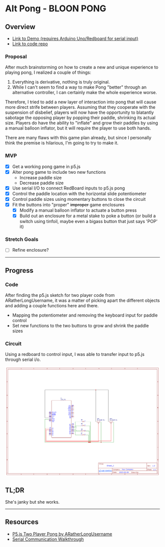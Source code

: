 # Alt Pong - BLOON PONG

## Overview

- [Link to Demo (requires Arduino Uno/Redboard for serial input)](https://cnakpil.github.io/atls4519-aai/alt-pong/)
- [Link to code repo](https://github.com/cnakpil/atls4519-aai/tree/main/alt-pong)

### Proposal

After much brainstorming on how to create a new and unique experience to playing pong, I realized a couple of things:

1. Everything is derivative, nothing is truly original.
2. While I can't seem to find a way to make Pong "better" through an alternative controller, I can certainly make the whole experience worse.

Therefore, I tried to add a new layer of interaction into pong that will cause more direct strife between players. Assuming that they cooperate with the suspension of disbelief, players will now have the opportunity to blatantly sabotage the opposing player by popping their paddle, shrinking its actual size. Players do have the ability to "inflate" and grow their paddles by using a manual balloon inflator, but it will require the player to use both hands.

There are many flaws with this game plan already, but since I personally think the premise is hilarious, I'm going to try to make it.

### MVP

- [x] Get a working pong game in p5.js
- [x] Alter pong game to include two new functions
  - Increase paddle size
  - Decrease paddle size
- [x] Use serial I/O to connect RedBoard inputs to p5.js pong
- [x] Control the paddle location with the horizontal slide potentiometer
- [x] Control paddle sizes using momentary buttons to close the circuit
- [x] Fit the buttons into "proper" ~~improper~~ game enclosures
  - [x] Modify a manual balloon inflator to actuate a button press
  - [x] Build out an enclosure for a metal stake to poke a button (or build a switch using tinfoil, maybe even a bigass button that just says 'POP' it)

### Stretch Goals

- [ ] Refine enclosure?

---

## Progress

### Code

After finding the p5.js sketch for two player code from ARatherLongUsername, it was a matter of picking apart the different objects and adding a couple functions here and there.

- Mapping the potentiometer and removing the keyboard input for paddle control
- Set new functions to the two buttons to grow and shrink the paddle sizes

### Circuit

Using a redboard to control input, I was able to transfer input to p5.js through serial i/o.

![schematic of the circuit](img/Schematic_alt-pong.png)

## TL;DR

She's janky but she works.

---

## Resources

- [P5.js Two Player Pong by ARatherLongUsername](https://editor.p5js.org/ARatherLongUsername/sketches/ryo2_4GS7)
- [Serial Communication Walkthrough](https://itp.nyu.edu/physcomp/labs/labs-serial-communication/lab-serial-input-to-the-p5-js-ide/)
